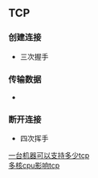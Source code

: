## TCP

### 创建连接
  - 三次握手
### 传输数据
  - 
### 断开连接
  - 四次挥手

[一台机器可以支持多少tcp](https://blog.csdn.net/weixin_44673534/article/details/119851044)  
[多核cpu影响tcp](https://zhuanlan.zhihu.com/p/458183150)